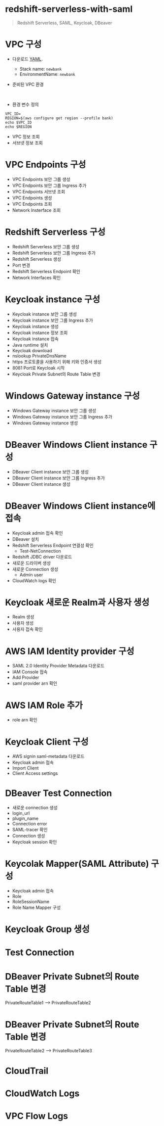 # redshift-serverless-with-saml
> Redshift Serverless, SAML, Keycloak, DBeaver

# VPC 구성

* 다운로드 [YAML](https://github.com/shinjoonghoon/redshift-serverless-with-saml/blob/main/redshift-serverless-with-saml.yaml).
  - Stack name: `newbank`
  - EnvironmentName: `newbank`


* 준비된 VPC 환경

<br>
<img src="images/vpc-cf.png" alt=""></img>
</br>

* 환경 변수 정의
```
VPC_ID=
REGION=$(aws configure get region --profile bank)
echo $VPC_ID
echo $REGION
```
* VPC 정보 조회
* 서브넷 정보 조회

# VPC Endpoints 구성
* VPC Endpoints 보안 그룹 생성
* VPC Endpoints 보안 그룹 Ingress 추가
* VPC Endpoints 서브넷 조회
* VPC Endpoints 생성
* VPC Endpoints 조회
* Network Insterface 조회

# Redshift Serverless 구성
* Redshift Serverless 보안 그룹 생성
* Redshift Serverless 보안 그룹 Ingress 추가
* Redshift Serverless 생성
* Port 변경
* Redshift Serverless Endpoint 확인
* Network Interfaces 확인

# Keycloak instance 구성
* Keycloak instance 보안 그룹 생성
* Keycloak instance 보안 그룹 Ingress 추가
* Keycloak instance 생성
* Keycloak instance 정보 조회
* Keycloak instance 접속
* Java runtime 설치
* Keycloak download
* nslookup PrivateDnsName
* https 프로토콜을 사용하기 위해 키와 인증서 생성
* 8081 Port로 Keycloak 시작
* Keycloak Private Subnet의 Route Table 변경

# Windows Gateway instance 구성
* Windows Gateway instance 보안 그룹 생성
* Windows Gateway instance 보안 그룹 Ingress 추가
* Windows Gateway instance 생성

# DBeaver Windows Client instance 구성
* DBeaver Client instance 보안 그룹 생성
* DBeaver Client instance 보안 그룹 Ingress 추가
* DBeaver Client instance 생성

# DBeaver Windows Client instance에 접속
* Keycloak admin 접속 확인
* DBeaver 설치
* Redshift Serverless Endpoint 연결성 확인
  - Test-NetConnection
* Redshift JDBC driver 다운로드
* 새로운 드라이버 생성
* 새로운 Connection 생성
  - Admin user
* CloudWatch logs 확인

# Keycloak 새로운 Realm과 사용자 생성
* Realm 생성
* 사용자 생성
* 사용자 접속 확인

# AWS IAM Identity provider 구성
* SAML 2.0 Identity Provider Metadata 다운로드
* IAM Console 접속
* Add Provider
* saml provider arn 확인

# AWS IAM Role 추가
* role arn 확인

# Keycloak Client 구성
* AWS signin saml-metadata 다운로드
* Keycloak admin 접속
* Import Client
* Client Access settings

# DBeaver Test Connection
* 새로운 connection 생성
* login_url
* plugin_name
* Connection error
* SAML-tracer 확인
* Connection 생성
* Keycloak session 확인

# Keycolak Mapper(SAML Attribute) 구성
* Keycloak admin 접속
* Role
* RoleSessionName
* Role Name Mapper 구성

# Keycloak Group 생성

# Test Connection

# DBeaver Private Subnet의 Route Table 변경
PrivateRouteTable1 --> PrivateRouteTable2

# DBeaver Private Subnet의 Route Table 변경
PrivateRouteTable2 --> PrivateRouteTable3

# CloudTrail

# CloudWatch Logs

# VPC Flow Logs


